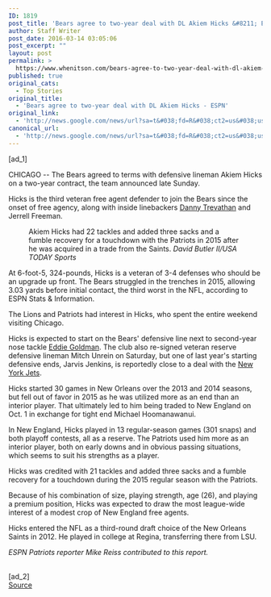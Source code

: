 ```yaml
---
ID: 1819
post_title: 'Bears agree to two-year deal with DL Akiem Hicks &#8211; ESPN'
author: Staff Writer
post_date: 2016-03-14 03:05:06
post_excerpt: ""
layout: post
permalink: >
  https://www.whenitson.com/bears-agree-to-two-year-deal-with-dl-akiem-hicks-espn/
published: true
original_cats:
  - Top Stories
original_title:
  - 'Bears agree to two-year deal with DL Akiem Hicks - ESPN'
original_link:
  - 'http://news.google.com/news/url?sa=t&#038;fd=R&#038;ct2=us&#038;usg=AFQjCNGQ7Fj7U6pgsL_fhvVJBi2rHS4RWg&#038;clid=c3a7d30bb8a4878e06b80cf16b898331&#038;cid=52779061654451&#038;ei=YSrmVriKLuWzwQHPlYfYAw&#038;url=http://espn.go.com/nfl/story/_/id/14967496/dl-akiem-nicks-agrees-two-year-deal-chicago-bears'
canonical_url:
  - 'http://news.google.com/news/url?sa=t&#038;fd=R&#038;ct2=us&#038;usg=AFQjCNGQ7Fj7U6pgsL_fhvVJBi2rHS4RWg&#038;clid=c3a7d30bb8a4878e06b80cf16b898331&#038;cid=52779061654451&#038;ei=YSrmVriKLuWzwQHPlYfYAw&#038;url=http://espn.go.com/nfl/story/_/id/14967496/dl-akiem-nicks-agrees-two-year-deal-chicago-bears'
---
```

 [ad_1]
<br><div readability="84.420389926889"><p>CHICAGO -- The Bears agreed to terms with defensive lineman Akiem Hicks on a two-year contract, the team announced late Sunday.</p><p>Hicks is the third veteran free agent defender to join the Bears since the onset of free agency, along with inside linebackers <a href="http://espn.go.com/nfl/player/_/id/15074/danny-trevathan">Danny Trevathan</a> and Jerrell Freeman.</p><aside class="inline inline-photo full"><figure><picture><!--[if IE 9]><video style="display: none;"><![endif]--><source data-srcset="http://a.espncdn.com/combiner/i?img=%2Fphoto%2F2015%2F1226%2Fr39087_1296x729_16%2D9.jpg&amp;w=570, http://a.espncdn.com/combiner/i?img=%2Fphoto%2F2015%2F1226%2Fr39087_1296x729_16%2D9.jpg&amp;w=1140&amp;cquality=40 2x" media="(min-width: 376px)"><source data-srcset="http://a.espncdn.com/combiner/i?img=%2Fphoto%2F2015%2F1226%2Fr39087_1296x729_16%2D9.jpg&amp;w=375, http://a.espncdn.com/combiner/i?img=%2Fphoto%2F2015%2F1226%2Fr39087_1296x729_16%2D9.jpg&amp;w=750&amp;cquality=40 2x" media="(max-width: 375px)"><!--[if IE 9]></video><p><![endif]--><img class=" lazyload lazyload" data-image-container=".inline-photo"/></source></source></picture><figcaption class="photoCaption">Akiem Hicks had 22 tackles and added three sacks and a fumble recovery for a touchdown with the Patriots in 2015 after he was acquired in a trade from the Saints. <cite>David Butler II/USA TODAY Sports</cite></figcaption></figure></aside><p>At 6-foot-5, 324-pounds, Hicks is a veteran of 3-4 defenses who should be an upgrade up front. The Bears struggled in the trenches in 2015, allowing 3.03 yards before initial contact, the third worst in the NFL, according to ESPN Stats &amp; Information.</p><p>The Lions and Patriots had interest in Hicks, who spent the entire weekend visiting Chicago.</p><p>Hicks is expected to start on the Bears' defensive line next to second-year nose tackle <a href="http://espn.go.com/nfl/player/_/id/2969924/eddie-goldman">Eddie Goldman</a>. The club also re-signed veteran reserve defensive lineman Mitch Unrein on Saturday, but one of last year's starting defensive ends, Jarvis Jenkins, is reportedly close to a deal with the <a href="http://espn.go.com/nfl/team/_/name/nyj/new-york-jets">New York Jets</a>.</p><p>Hicks started 30 games in New Orleans over the 2013 and 2014 seasons, but fell out of favor in 2015 as he was utilized more as an end than an interior player. That ultimately led to him being traded to New England on Oct. 1 in exchange for tight end Michael Hoomanawanui.</p><p>In New England, Hicks played in 13 regular-season games (301 snaps) and both playoff contests, all as a reserve. The Patriots used him more as an interior player, both on early downs and in obvious passing situations, which seems to suit his strengths as a player.</p><p>Hicks was credited with 21 tackles and added three sacks and a fumble recovery for a touchdown during the 2015 regular season with the Patriots.</p><p>Because of his combination of size, playing strength, age (26), and playing a premium position, Hicks was expected to draw the most league-wide interest of a modest crop of New England free agents.</p><p>Hicks entered the NFL as a third-round draft choice of the New Orleans Saints in 2012. He played in college at Regina, transferring there from LSU.</p><p><i>ESPN Patriots reporter Mike Reiss contributed to this report.</i></p>
</div>
<br>[ad_2]
<br><a href="http://news.google.com/news/url?sa=t&#038;fd=R&#038;ct2=us&#038;usg=AFQjCNGQ7Fj7U6pgsL_fhvVJBi2rHS4RWg&#038;clid=c3a7d30bb8a4878e06b80cf16b898331&#038;cid=52779061654451&#038;ei=YSrmVriKLuWzwQHPlYfYAw&#038;url=http://espn.go.com/nfl/story/_/id/14967496/dl-akiem-nicks-agrees-two-year-deal-chicago-bears">Source </a>